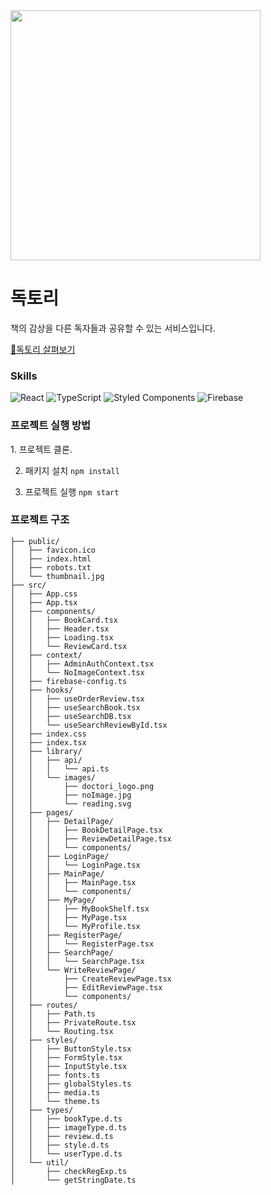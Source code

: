 <img src="https://user-images.githubusercontent.com/73277502/188501980-fdfd3b3a-261a-4a50-bdec-ad68a40f3521.jpg" style="width:400px;"/>


<h1>독토리</h1>
책의 감상을 다른 독자들과 공유할 수 있는 서비스입니다.  
  
<a href="https://doktori-1eb0a.web.app">🌰독토리 살펴보기</a>

<h3>Skills</h3>

![React](https://img.shields.io/badge/react-%2320232a.svg?style=for-the-badge&logo=react&logoColor=%2361DAFB)
![TypeScript](https://img.shields.io/badge/typescript-%23007ACC.svg?style=for-the-badge&logo=typescript&logoColor=white)
![Styled Components](https://img.shields.io/badge/styled--components-DB7093?style=for-the-badge&logo=styled-components&logoColor=white)
![Firebase](https://img.shields.io/badge/Firebase-039BE5?style=for-the-badge&logo=Firebase&logoColor=white)

<h3>프로젝트 실행 방법</h3>
1. 프로젝트 클론. 
  
2. 패키지 설치
`` npm install ``

3. 프로젝트 실행
`` npm start ``

<h3>프로젝트 구조</h3>
  
```
├── public/
│   ├── favicon.ico
│   ├── index.html
│   ├── robots.txt
│   └── thumbnail.jpg
├── src/
│   ├── App.css
│   ├── App.tsx
│   ├── components/
│   │   ├── BookCard.tsx
│   │   ├── Header.tsx
│   │   ├── Loading.tsx
│   │   └── ReviewCard.tsx
│   ├── context/
│   │   ├── AdminAuthContext.tsx
│   │   └── NoImageContext.tsx
│   ├── firebase-config.ts
│   ├── hooks/
│   │   ├── useOrderReview.tsx
│   │   ├── useSearchBook.tsx
│   │   ├── useSearchDB.tsx
│   │   └── useSearchReviewById.tsx
│   ├── index.css
│   ├── index.tsx
│   ├── library/
│   │   ├── api/
│   │   │   └── api.ts
│   │   └── images/
│   │       ├── doctori_logo.png
│   │       ├── noImage.jpg
│   │       └── reading.svg
│   ├── pages/
│   │   ├── DetailPage/
│   │   │   ├── BookDetailPage.tsx
│   │   │   ├── ReviewDetailPage.tsx
│   │   │   └── components/
│   │   ├── LoginPage/
│   │   │   └── LoginPage.tsx
│   │   ├── MainPage/
│   │   │   ├── MainPage.tsx
│   │   │   └── components/
│   │   ├── MyPage/
│   │   │   ├── MyBookShelf.tsx
│   │   │   ├── MyPage.tsx
│   │   │   └── MyProfile.tsx
│   │   ├── RegisterPage/
│   │   │   └── RegisterPage.tsx
│   │   ├── SearchPage/
│   │   │   └── SearchPage.tsx
│   │   └── WriteReviewPage/
│   │       ├── CreateReviewPage.tsx
│   │       ├── EditReviewPage.tsx
│   │       └── components/
│   ├── routes/
│   │   ├── Path.ts
│   │   ├── PrivateRoute.tsx
│   │   └── Routing.tsx
│   ├── styles/
│   │   ├── ButtonStyle.tsx
│   │   ├── FormStyle.tsx
│   │   ├── InputStyle.tsx
│   │   ├── fonts.ts
│   │   ├── globalStyles.ts
│   │   ├── media.ts
│   │   └── theme.ts
│   ├── types/
│   │   ├── bookType.d.ts
│   │   ├── imageType.d.ts
│   │   ├── review.d.ts
│   │   ├── style.d.ts
│   │   └── userType.d.ts
│   └── util/
│       ├── checkRegExp.ts
│       └── getStringDate.ts
```
